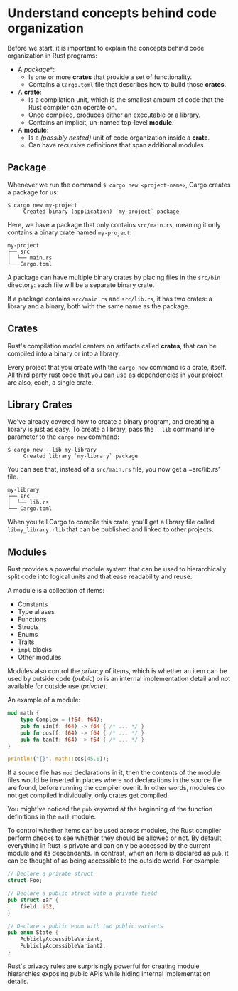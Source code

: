 # Understand concepts behind code organization

Before we start, it is important to explain the concepts behind code organization in Rust programs:

- A *package**:
  - Is one or more **crates** that provide a set of functionality.
  - Contains a `Cargo.toml` file that describes how to build those **crates**.
- A **crate**:
  - Is a compilation unit, which is the smallest amount of code that the Rust compiler can operate on.
  - Once compiled, produces either an executable or a library.
  - Contains an implicit, un-named top-level **module**.
- A **module**:
  - Is a *(possibly nested)* unit of code organization inside a **crate**.
  - Can have recursive definitions that span additional modules.

## Package

Whenever we run the command `$ cargo new <project-name>`, Cargo creates a package for us:

    $ cargo new my-project
         Created binary (application) `my-project` package

Here, we have a package that only contains `src/main.rs`, meaning it only contains a binary crate named `my-project`:

    my-project
    ├── src
    │  └── main.rs
    └── Cargo.toml

A package can have multiple binary crates by placing files in the `src/bin` directory: each file will be a separate binary crate.

If a package contains `src/main.rs` and `src/lib.rs`, it has two crates: a library and a binary, both with the same name as the package.

## Crates

Rust's compilation model centers on artifacts called **crates**, that can be compiled into a binary or into a library.

Every project that you create with the `cargo new` command is a crate, itself. All third party rust code that you can use as dependencies in your
project are also, each, a single crate.

## Library Crates

We've already covered how to create a binary program, and creating a library is just as easy. To create a library, pass the `--lib` command line parameter to the `cargo new` command:

    $ cargo new --lib my-library
         Created library `my-library` package

You can see that, instead of a `src/main.rs` file, you now get a =src/lib.rs' file.

    my-library
    ├── src
    │  └── lib.rs
    └── Cargo.toml

When you tell Cargo to compile this crate, you'll get a library file called `libmy_library.rlib` that can be published and linked to other projects.

## Modules

Rust provides a powerful module system that can be used to hierarchically split code into logical units and that ease readability and reuse.

A module is a collection of items:

- Constants
- Type aliases
- Functions
- Structs
- Enums
- Traits
- `impl` blocks
- Other modules

Modules also control the *privacy* of items, which is whether an item can be used by outside code (*public*) or is an internal implementation detail and not available for outside use (*private*).

An example of a module:

```rust
mod math {
    type Complex = (f64, f64);
    pub fn sin(f: f64) -> f64 { /* ... */ }
    pub fn cos(f: f64) -> f64 { /* ... */ }
    pub fn tan(f: f64) -> f64 { /* ... */ }
}

println!("{}", math::cos(45.0));
```

If a source file has `mod` declarations in it, then the contents of the module files would be inserted in places where `mod` declarations in the source file are found, before running the compiler over it. In other words, modules do not get compiled individually, only crates get compiled.

You might've noticed the `pub` keyword at the beginning of the function definitions in the `math` module.

To control whether items can be used across modules, the Rust compiler perform checks to see whether they should be allowed or not. By default, everything in Rust is private and can only be accessed by the current module and its descendants. In contrast, when an item is declared as `pub`, it can be thought of as being accessible to the outside world. For example:

```rust
// Declare a private struct
struct Foo;

// Declare a public struct with a private field
pub struct Bar {
    field: i32,
}

// Declare a public enum with two public variants
pub enum State {
    PubliclyAccessibleVariant,
    PubliclyAccessibleVariant2,
}
```

Rust's privacy rules are surprisingly powerful for creating module hierarchies exposing public APIs while hiding internal implementation details.
